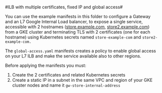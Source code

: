 #ILB with multiple certificates, fixed IP and global access#

You can use the example manifests in this folder to configure a Gateway and an L7 Google Internal Load balancer, to expose a single service, accessible with 2 hostnames ([store.example.com](store.example.com), [store2.example.com](store2.example.com)) from a GKE cluster and terminating TLS with  2 certificates (one for each hostname) using Kubernetes secrets named `store-example-com` and `store2-example-com.`

The `global-access.yaml` manifests creates a policy to enable global access on your L7 ILB and make the service available also to other regions.

Before applying the manifests you must:

1. Create the 2 certificates and related Kubernetes secrets
2. Create a static IP in a subnet in the same VPC and region of your GKE cluster nodes and name it `gw-store-internal-address`
